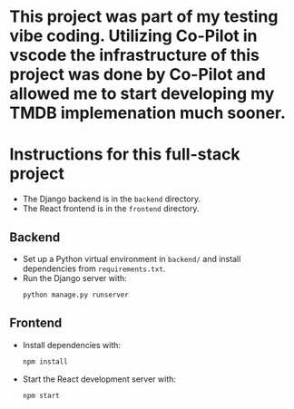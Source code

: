 # This project was part of my testing vibe coding.  Utilizing Co-Pilot in vscode the infrastructure of this project was done by Co-Pilot and allowed me to start developing my TMDB implemenation much sooner.

# Instructions for this full-stack project

- The Django backend is in the `backend` directory.
- The React frontend is in the `frontend` directory.

## Backend
- Set up a Python virtual environment in `backend/` and install dependencies from `requirements.txt`.
- Run the Django server with:
  ```sh
  python manage.py runserver
  ```

## Frontend
- Install dependencies with:
  ```sh
  npm install
  ```
- Start the React development server with:
  ```sh
  npm start
  ```
